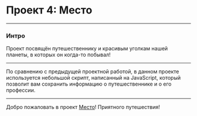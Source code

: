 # Проект 4: Место
------

### Интро

Проект посвящён путешественнику и красивым уголкам нашей планеты, в которых он когда-то побывал!
___

По сравнению с предыдущей проектной работой, в данном проекте используется небольшой скрипт, написанный на JavaScript, который позволит вам сохранить информацию о путешественнике и о его профессии.
___

Добро пожаловать в проект [Место](https://freemanforever.github.io/mesto/)! Приятного путешествия!